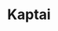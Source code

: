 ---
title: "Kaptai"
title_bn: "কাপ্তাই হ্রদ"
description: "Kaptai lake covers Rangamati, Khagracchari. The total length of the river is 145 km. It’s an artificial lake, which was completed in 1960."
---